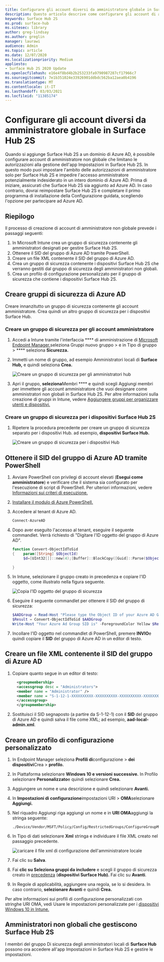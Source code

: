 ```yaml
---
title: Configurare gli account diversi da amministratore globale in Surface Hub 2S
description: Questo articolo descrive come configurare gli account di amministratore non globale per gestire Surface Hub 2S.
keywords: Surface Hub 2S
ms.prod: surface-hub
ms.sitesec: library
author: greg-lindsay
ms.author: greglin
manager: laurawi
audience: Admin
ms.topic: article
ms.date: 12/07/2020
ms.localizationpriority: Medium
appliesto:
- Surface Hub 2S 2020 Update
ms.openlocfilehash: e16e4f8bd4b2b253233fa9790987287cf17966c7
ms.sourcegitcommit: 7e1b351024e33926901ddbdc562ba12aea0b4196
ms.translationtype: MT
ms.contentlocale: it-IT
ms.lasthandoff: 03/03/2021
ms.locfileid: "11385174"
---
```

# <a name="configure-non-global-admin-accounts-on-surface-hub-2s"></a>Configurare gli account diversi da amministratore globale in Surface Hub 2S

Quando si aggiunge Surface Hub 2S a un dominio di Azure AD, è possibile configurare account di amministratore non globale che limitano le autorizzazioni alla gestione dell'app Impostazioni in Surface Hub 2S. In questo modo puoi impostare l'ambito delle autorizzazioni di amministratore solo per Surface Hub 2S e impedire l'accesso amministratore potenzialmente indesiderato in un intero dominio di Azure AD. Prima di iniziare, assicurati che Surface Hub 2S sia aggiunto ad Azure AD. In caso contrario, dovrai reimpostare Surface Hub 2S e completare il primo programma di installazione della Configurazione guidata, scegliendo l'opzione per partecipare ad Azure AD.

## <a name="summary"></a>Riepilogo 

Il processo di creazione di account di amministratore non globale prevede i passaggi seguenti: 

1. In Microsoft Intune crea un gruppo di sicurezza contenente gli amministratori designati per gestire Surface Hub 2S.
2. Ottenere il SID del gruppo di Azure AD tramite PowerShell.
3. Creare un file XML contenente il SID del gruppo di Azure AD.
4. Crea un gruppo di sicurezza contenente i dispositivi Surface Hub 2S che verranno gestiti dal gruppo di sicurezza degli amministratori non globali.
5. Crea un profilo di configurazione personalizzato per il gruppo di sicurezza che contiene i dispositivi Surface Hub 2S. 


## <a name="create-azure-ad-security-groups"></a>Creare gruppi di sicurezza di Azure AD

Creare innanzitutto un gruppo di sicurezza contenente gli account amministratore. Crea quindi un altro gruppo di sicurezza per i dispositivi Surface Hub.  

### <a name="create-security-group-for-admin-accounts"></a>Creare un gruppo di sicurezza per gli account amministratore

1. Accedi a Intune tramite l'interfaccia **** di amministrazione di [Microsoft Endpoint Manager,](https://go.microsoft.com/fwlink/?linkid=2109431)seleziona Gruppi nuovo gruppo > e in Tipo di gruppo  >  **** seleziona **Sicurezza.** 
2. Immetti un nome di gruppo, ad esempio Amministratori locali di **Surface Hub,** e quindi seleziona **Crea.** 

     ![Creare un gruppo di sicurezza per gli amministratori hub](images/sh-create-sec-group.png)

3. Apri il gruppo, **seleziona**Membri **** e quindi scegli Aggiungi membri per immettere gli account amministratore che vuoi designare come amministratori non globali in Surface Hub 2S. Per altre informazioni sulla creazione di gruppi in Intune, vedere [Aggiungere gruppi per organizzare utenti e dispositivi.](https://docs.microsoft.com/mem/intune/fundamentals/groups-add)

### <a name="create-security-group-for-surface-hub-2s-devices"></a>Creare un gruppo di sicurezza per i dispositivi Surface Hub 2S

1. Ripetere la procedura precedente per creare un gruppo di sicurezza separato per i dispositivi Hub. ad esempio, **dispositivi Surface Hub.** 

     ![Creare un gruppo di sicurezza per i dispositivi Hub](images/sh-create-sec-group-devices.png) 

## <a name="obtain-azure-ad-group-sid-using-powershell"></a>Ottenere il SID del gruppo di Azure AD tramite PowerShell

1. Avviare PowerShell con privilegi di account elevati (**Esegui come amministratore**) e verificare che il sistema sia configurato per l'esecuzione di script di PowerShell. Per ulteriori informazioni, vedere [Informazioni sui criteri di esecuzione.](https://docs.microsoft.com/powershell/module/microsoft.powershell.core/about/about_execution_policies?) 
2. [Installare il modulo di Azure PowerShell.](https://docs.microsoft.com/powershell/azure/install-az-ps)
3. Accedere al tenant di Azure AD.

    ```powershell
    Connect-AzureAD
    ```

4. Dopo aver eseguito l'accesso al tenant, eseguire il seguente commandlet. Verrà richiesto di "Digitare l'ID oggetto del gruppo di Azure AD".

    ```powershell
    function Convert-ObjectIdToSid
    {    param([String] $ObjectId)   
         $d=[UInt32[]]::new(4);[Buffer]::BlockCopy([Guid]::Parse($ObjectId).ToByteArray(),0,$d,0,16);"S-1-12-1-$d".Replace(' ','-')
         
    }
    ```

5. In Intune, selezionare il gruppo creato in precedenza e copiare l'ID oggetto, come illustrato nella figura seguente. 

     ![Copia l'ID oggetto del gruppo di sicurezza](images/sh-objectid.png)

6. Eseguire il seguente commandlet per ottenere il SID del gruppo di sicurezza:

    ```powershell
    $AADGroup = Read-Host "Please type the Object ID of your Azure AD Group"
    $Result = Convert-ObjectIdToSid $AADGroup
    Write-Host "Your Azure Ad Group SID is" -ForegroundColor Yellow $Result
    ```
    
7. Incollare l'ID oggetto nel commandlet di PowerShell, premere **INVIO**e quindi copiare il **SID** del gruppo di Azure AD in un editor di testo. 

## <a name="create-xml-file-containing-azure-ad-group-sid"></a>Creare un file XML contenente il SID del gruppo di Azure AD

1. Copiare quanto segue in un editor di testo: 

    ```xml
      <groupmembership>   
      <accessgroup desc = "Administrators">        
      <member name = "Administrator" />        
      <member name = "S-1-12-1-XXXXXXXXXX-XXXXXXXXXX-XXXXXXXXXX-XXXXXXXXXX" />  
      </accessgroup>
      </groupmembership>
      ```

2. Sostituisci il SID segnaposto (a partire da S-1-12-1) con il **SID** del gruppo di Azure AD e quindi salva il file come XML; ad esempio, **aad-local-admin.xml**. 

## <a name="create-custom-configuration-profile"></a>Creare un profilo di configurazione personalizzato

1. In Endpoint Manager seleziona **Profili di**configurazione  >  **dei dispositivi**Crea  >  **profilo.** 
2. In Piattaforma selezionare **Windows 10 e versioni successive.** In Profilo selezionare **Personalizzato**e quindi selezionare **Crea.**
3. Aggiungere un nome e una descrizione e quindi selezionare **Avanti.**
4. In **Impostazioni di configurazione**impostazioni URI  >  **OMA**selezionare **Aggiungi.**
5. Nel riquadro Aggiungi riga aggiungi un nome e in     **URI OMA**aggiungi la stringa seguente: 

    ```OMA-URI
    ./Device/Vendor/MSFT/Policy/Config/RestrictedGroups/ConfigureGroupMembership
    ```
6. In Tipo di dati selezionare **Xml** stringa e individuare il file XML creato nel passaggio precedente. 

     ![caricare il file xml di configurazione dell'amministratore locale](images/sh-local-admin-config.png)

7. Fai clic su **Salva**.
8. Fai **clic su Seleziona gruppi da includere** e scegli il gruppo di sicurezza creato in [precedenza](#create-security-group-for-surface-hub-2s-devices) (**dispositivi Surface Hub).** Fai clic su **Avanti**.
9. In Regole di applicabilità, aggiungere una regola, se lo si desidera. In caso contrario, **selezionare Avanti** e quindi **Crea.**

Per altre informazioni sui profili di configurazione personalizzati con stringhe URI OMA, vedi Usare le impostazioni personalizzate per i [dispositivi Windows 10 in Intune.](https://docs.microsoft.com/mem/intune/configuration/custom-settings-windows-10)


## <a name="non-global-admins-managing-surface-hub-2s"></a>Amministratori non globali che gestiscono Surface Hub 2S

I membri del gruppo Di sicurezza degli amministratori locali di **Surface Hub** possono ora accedere all'app Impostazioni in Surface Hub 2S e gestire le impostazioni.
